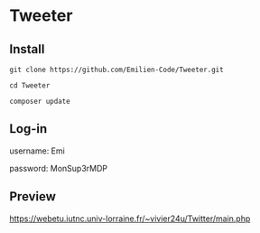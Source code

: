 # Tweeter
## Install
  `git clone https://github.com/Emilien-Code/Tweeter.git`
  
  `cd Tweeter`
  
  `composer update`
  
  
## Log-in
  username: Emi
  
  password: MonSup3rMDP
  
  
## Preview 
  https://webetu.iutnc.univ-lorraine.fr/~vivier24u/Twitter/main.php
